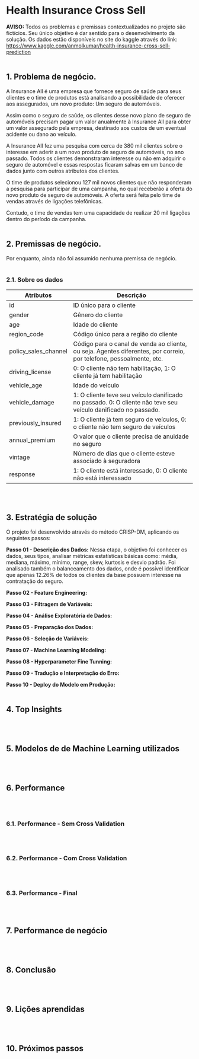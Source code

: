 # Health Insurance Cross Sell

<b>AVISO:</b> Todos os problemas e premissas contextualizados no projeto são fictícios. Seu único objetivo é dar sentido para o desenvolvimento da solução.
Os dados estão disponíveis no site do kaggle através do link: https://www.kaggle.com/anmolkumar/health-insurance-cross-sell-prediction
<br><br>

## 1. Problema de negócio.
A Insurance All é uma empresa que fornece seguro de saúde para seus clientes e o time de produtos está analisando a possibilidade de oferecer aos assegurados, um novo produto: Um seguro de automóveis.

Assim como o seguro de saúde, os clientes desse novo plano de seguro de automóveis precisam pagar um valor anualmente à Insurance All para obter um valor assegurado pela empresa, destinado aos custos de um eventual acidente ou dano ao veículo.

A Insurance All fez uma pesquisa com cerca de 380 mil clientes sobre o interesse em aderir a um novo produto de seguro de automóveis, no ano passado. Todos os clientes demonstraram interesse ou não em adquirir o seguro de automóvel e essas respostas ficaram salvas em um banco de dados junto com outros atributos dos clientes.

O time de produtos selecionou 127 mil novos clientes que não responderam a pesquisa para participar de uma campanha, no qual receberão a oferta do novo produto de seguro de automóveis. A oferta será feita pelo time de vendas através de ligações telefônicas.

Contudo, o time de vendas tem uma capacidade de realizar 20 mil ligações dentro do período da campanha.
<br><br>

## 2. Premissas de negócio.
Por enquanto, ainda não foi assumido nenhuma premissa de negócio.
<br><br>
### 2.1. Sobre os dados
| Atributos                        | Descrição                                                    |
| -------------------------------- | ------------------------------------------------------------ 
| id                               | ID único para o cliente 
| gender                           | Gênero do cliente
| age                              | Idade do cliente
| region_code                      | Código único para a região do cliente
| policy_sales_channel             | Código para o canal de venda ao cliente, ou seja. Agentes diferentes, por correio, por telefone, pessoalmente, etc.
| driving_license                  | 0: O cliente não tem habilitação, 1: O cliente já tem habilitação
| vehicle_age                      | Idade do veículo
| vehicle_damage                   | 1: O cliente teve seu veículo danificado no passado. 0: O cliente não teve seu veículo danificado no passado.
| previously_insured               | 1: O cliente já tem seguro de veículos, 0: o cliente não tem seguro de veículos
| annual_premium                   | O valor que o cliente precisa de anuidade no seguro
| vintage                          | Número de dias que o cliente esteve associado à seguradora
| response                         | 1: O cliente está interessado, 0: O cliente não está interessado
<br><br>

## 3. Estratégia de solução
O projeto foi desenvolvido através do método CRISP-DM, aplicando os seguintes passos:

**Passo 01 - Descrição dos Dados:** Nessa etapa, o objetivo foi conhecer os dados, seus tipos, analisar métricas estatísticas básicas como: média, mediana, máximo, mínimo, range, skew, kurtosis e desvio padrão. Foi analisado também o balanceamento dos dados, onde é possível identificar que apenas 12.26% de todos os clientes da base possuem interesse na contratação do seguro.

**Passo 02 - Feature Engineering:** 

**Passo 03 - Filtragem de Variáveis:** 

**Passo 04 - Análise Exploratória de Dados:** 

**Passo 05 - Preparação dos Dados:** 

**Passo 06 - Seleção de Variáveis:** 

**Passo 07 - Machine Learning Modeling:** 

**Passo 08 - Hyperparameter Fine Tunning:** 

**Passo 09 - Tradução e Interpretação do Erro:** 

**Passo 10 - Deploy do Modelo em Produção:** 
<br><br>

## 4. Top Insights
<br><br>

## 5. Modelos de de Machine Learning utilizados
<br><br>

## 6. Performance
<br><br>
### 6.1. Performance - Sem Cross Validation
<br><br>
### 6.2. Performance - Com Cross Validation
<br><br>
### 6.3. Performance - Final
<br><br>

## 7. Performance de negócio
<br><br>

## 8. Conclusão
<br><br>

## 9. Lições aprendidas
<br><br>

## 10. Próximos passos